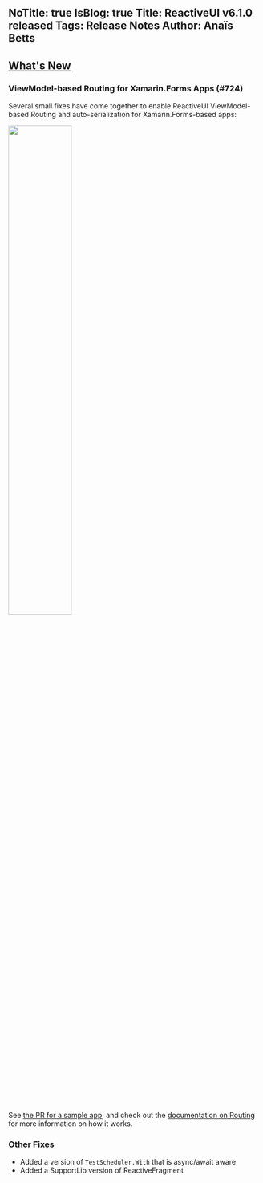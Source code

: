 NoTitle: true
IsBlog: true
Title: ReactiveUI v6.1.0 released
Tags: Release Notes
Author: Anaïs Betts
---

## [What's New](https://github.com/reactiveui/ReactiveUI/compare/6.0.7...6.1.0)

### ViewModel-based Routing for Xamarin.Forms Apps (#724)

Several small fixes have come together to enable ReactiveUI ViewModel-based Routing and auto-serialization for Xamarin.Forms-based apps:

<img src="https://camo.githubusercontent.com/d158f56ab9c22c212ff3758d1d156be12a87c2ad/687474703a2f2f636c2e6c792f696d6167652f323631333173326e336b33482f636f6e74656e7423706e67" width=50% alt=""/>

See [the PR for a sample app](https://github.com/reactiveui/ReactiveUI/pull/724), and check out the [documentation on Routing](https://github.com/reactiveui/ReactiveUI/blob/main/docs/basics/routing.md) for more information on how it works.

### Other Fixes
- Added a version of `TestScheduler.With` that is async/await aware
- Added a SupportLib version of ReactiveFragment
